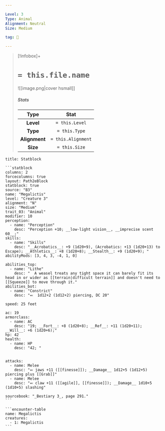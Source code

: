 ```yaml
---

Level: 3
Type: Animal
Alignment: Neutral
Size: Medium

tag: 👹

---
```


> [!infobox]+
> #  `= this.file.name`
> ![[image.png|cover hsmall]]
> ##### Stats
> Type | Stat |
> :---:|:---:|
> **Level** | `= this.Level` |
> **Type** | `= this.Type` |
> **Alignment** | `= this.Alignment` |
> **Size** | `= this.Size` |



````ad-info
title: Statblock

```statblock
columns: 2
forcecolumns: true
layout: Path2eBlock
statblock: true
source: "B3"
name: "Megalictis"
level: "Creature 3"
alignment: "N"
size: "Medium"
trait_03: "Animal"
modifier: 10
perception:
  - name: "Perception"
    desc: "Perception +10; __low-light vision__, __imprecise scent 60__;"
skills:
  - name: "Skills"
    desc: "__Acrobatics__: +9 (1d20+9), (Acrobatics: +13 (1d20+13) to Escape); __Athletics__: +8 (1d20+8); __Stealth__: +9 (1d20+9); "
abilityMods: [3, 4, 3, -4, 1, 0]

abilities_top:
  - name: "Lithe"
    desc: "  A weasel treats any tight space it can barely fit its head in or wider as [[terrain|difficult terrain]] and doesn't need to [[Squeeze]] to move through it."
abilities_bot:
  - name: "Constrict"
    desc: "⬻  1d12+2 (1d12+2) piercing, DC 20"

speed: 25 feet

ac: 19
armorclass:
  - name: AC
    desc: "19; __Fort__: +8 (1d20+8); __Ref__: +11 (1d20+11); __Will__: +6 (1d20+6);"
hp: 42
health:
  - name: HP
    desc: "42; "


attacks:
  - name: Melee
    desc: "⬻ jaws +11 ([[finesse]]); __Damage__ 1d12+5 (1d12+5) piercing plus [[Grab]]"
  - name: Melee
    desc: "⬻ claw +11 ([[agile]], [[finesse]]); __Damage__ 1d10+5 (1d10+5) slashing"

sourcebook: "_Bestiary 3_, page 291."
```

```encounter-table
name: Megalictis
creatures:
  - 1: Megalictis
```

````


